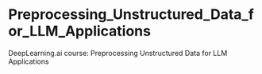 # Preprocessing_Unstructured_Data_for_LLM_Applications
DeepLearning.ai course: Preprocessing Unstructured Data for LLM Applications
